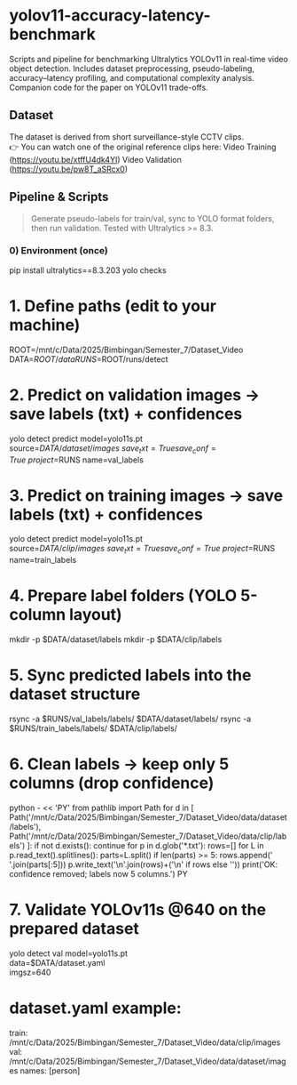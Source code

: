 # yolov11-accuracy-latency-benchmark
Scripts and pipeline for benchmarking Ultralytics YOLOv11 in real-time video object detection. Includes dataset preprocessing, pseudo-labeling, accuracy–latency profiling, and computational complexity analysis. Companion code for the paper on YOLOv11 trade-offs.

## Dataset
The dataset is derived from short surveillance-style CCTV clips.  
👉 You can watch one of the original reference clips here: 
Video Training (https://youtu.be/xtffU4dk4YI)
Video Validation (https://youtu.be/pw8T_aSRcx0)

## Pipeline & Scripts

> Generate pseudo-labels for train/val, sync to YOLO format folders, then run validation.
> Tested with Ultralytics >= 8.3.

### 0) Environment (once)
pip install ultralytics==8.3.203
yolo checks

# 1. Define paths (edit to your machine)
ROOT=/mnt/c/Data/2025/Bimbingan/Semester_7/Dataset_Video
DATA=$ROOT/data
RUNS=$ROOT/runs/detect

# 2. Predict on validation images → save labels (txt) + confidences
yolo detect predict model=yolo11s.pt \
  source=$DATA/dataset/images \
  save_txt=True save_conf=True \
  project=$RUNS name=val_labels

# 3. Predict on training images → save labels (txt) + confidences
yolo detect predict model=yolo11s.pt \
  source=$DATA/clip/images \
  save_txt=True save_conf=True \
  project=$RUNS name=train_labels

# 4. Prepare label folders (YOLO 5-column layout) 
mkdir -p $DATA/dataset/labels
mkdir -p $DATA/clip/labels

# 5. Sync predicted labels into the dataset structure
rsync -a $RUNS/val_labels/labels/   $DATA/dataset/labels/
rsync -a $RUNS/train_labels/labels/ $DATA/clip/labels/

# 6. Clean labels → keep only 5 columns (drop confidence)
python - << 'PY'
from pathlib import Path
for d in [
    Path('/mnt/c/Data/2025/Bimbingan/Semester_7/Dataset_Video/data/dataset/labels'),
    Path('/mnt/c/Data/2025/Bimbingan/Semester_7/Dataset_Video/data/clip/labels')
]:
    if not d.exists():
        continue
    for p in d.glob('*.txt'):
        rows=[]
        for L in p.read_text().splitlines():
            parts=L.split()
            if len(parts) >= 5:
                rows.append(' '.join(parts[:5]))
        p.write_text('\n'.join(rows)+('\n' if rows else ''))
print('OK: confidence removed; labels now 5 columns.')
PY

# 7. Validate YOLOv11s @640 on the prepared dataset
yolo detect val model=yolo11s.pt \
  data=$DATA/dataset.yaml \
  imgsz=640

# dataset.yaml example:
train: /mnt/c/Data/2025/Bimbingan/Semester_7/Dataset_Video/data/clip/images
val:   /mnt/c/Data/2025/Bimbingan/Semester_7/Dataset_Video/data/dataset/images
names: [person]
